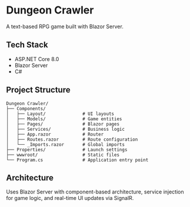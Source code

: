 # Dungeon Crawler
A text-based RPG game built with Blazor Server.

## Tech Stack
- ASP.NET Core 8.0
- Blazor Server
- C#

## Project Structure
```
Dungeon Crawler/
├── Components/
│   ├── Layout/              # UI layouts
│   ├── Models/              # Game entities
│   ├── Pages/               # Blazor pages
│   ├── Services/            # Business logic
│   ├── App.razor            # Router
│   ├── Routes.razor         # Route configuration  
│   └── _Imports.razor       # Global imports
├── Properties/              # Launch settings
├── wwwroot/                 # Static files
└── Program.cs               # Application entry point
```

## Architecture
Uses Blazor Server with component-based architecture, service injection for game logic, and real-time UI updates via SignalR.

